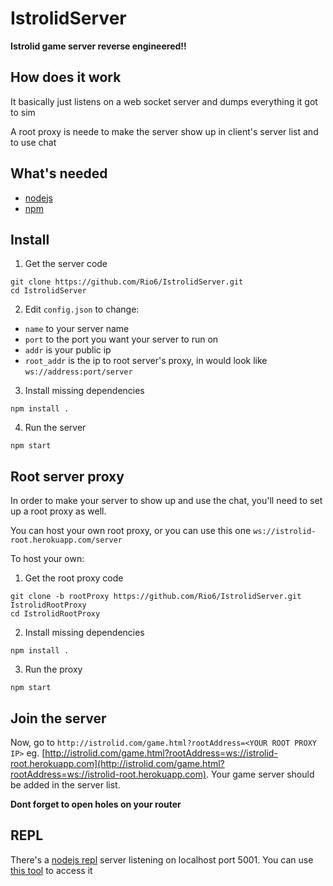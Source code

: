 # IstrolidServer

**Istrolid game server reverse engineered!!**

## How does it work
It basically just listens on a web socket server and dumps everything it got to sim

A root proxy is neede to make the server show up in client's server list and to use chat

## What's needed
- [nodejs](https://nodejs.org/en/)
- [npm](https://www.npmjs.com/)

## Install
1. Get the server code
```
git clone https://github.com/Rio6/IstrolidServer.git
cd IstrolidServer
```
2. Edit `config.json` to change:
  - `name` to your server name
  - `port` to the port you want your server to run on
  - `addr` is your public ip
  - `root_addr` is the ip to root server's proxy, in would look like `ws://address:port/server`

3. Install missing dependencies
```
npm install .
```

4. Run the server
```
npm start
```

## Root server proxy
In order to make your server to show up and use the chat, you'll need to set up a root proxy as well.

You can host your own root proxy, or you can use this one `ws://istrolid-root.herokuapp.com/server`

To host your own:

1. Get the root proxy code
```
git clone -b rootProxy https://github.com/Rio6/IstrolidServer.git IstrolidRootProxy
cd IstrolidRootProxy
```

2. Install missing dependencies
```
npm install .
```

3. Run the proxy
```
npm start
```

## Join the server
Now, go to `http://istrolid.com/game.html?rootAddress=<YOUR ROOT PROXY IP>` eg. [http://istrolid.com/game.html?rootAddress=ws://istrolid-root.herokuapp.com](http://istrolid.com/game.html?rootAddress=ws://istrolid-root.herokuapp.com).
Your game server should be added in the server list.

**Dont forget to open holes on your router**

## REPL
There's a [nodejs repl](https://nodejs.org/api/repl.html) server listening on localhost port 5001.
You can use [this tool](https://gist.github.com/Rio6/21fe0a23b93084cf88cd0a095d3782c2) to access it

